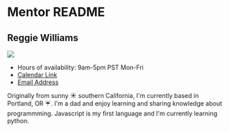 # Mentor README
## Reggie Williams 
![](https://images.pexels.com/photos/433502/pexels-photo-433502.jpeg?auto=compress&cs=tinysrgb&dpr=3&h=750&w=1260)

- Hours of availability: 9am-5pm PST Mon-Fri
- [Calendar Link](https://calendly.com/reggie-williams/15min)
- [Email Address](mailto:reggie@teamtreehouse.com)

Originally from sunny :sunny: southern California, I'm currently based in Portland, OR :umbrella:. I'm a dad and enjoy learning and sharing knowledge about programmming. Javascript is my first language and I'm currently learning python. 


